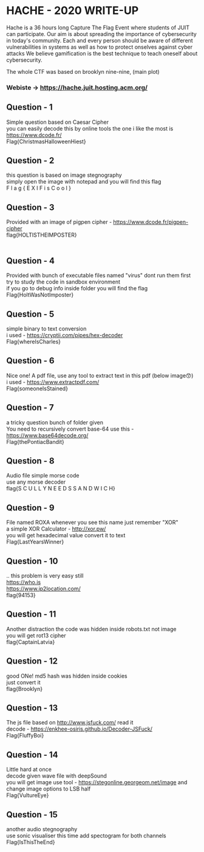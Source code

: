 # HACHE - 2020 WRITE-UP
Hache is a 36 hours long Capture The Flag Event where students of JUIT can participate.
Our aim is about spreading the importance of cybersecurity in today's community. Each and every person should be aware of different vulnerabilities in systems as well as how to protect onselves against cyber attacks We believe gamification is the best technique to teach oneself about cybersecurity.

The whole CTF was based on brooklyn nine-nine, (main plot)
### Webiste -> https://hache.juit.hosting.acm.org/

## Question - 1 
Simple question based on Caesar Cipher<br>
you can easily decode this by online tools the one i like the most is https://www.dcode.fr/<br>
Flag{ChristmasHalloweenHiest}<br>

## Question - 2
this question is based on image stegnography <br>
simply open the image with notepad and you will find this flag <br>
F l a g { E X I F i s C o o l }<br>

## Question - 3
Provided with an image of pigpen cipher - https://www.dcode.fr/pigpen-cipher<br>
flag{HOLTISTHEIMPOSTER}<br>
<br>
## Question - 4
Provided with bunch of executable files named "virus" dont run them first try to study the code in sandbox environment <br>
if you go to debug info inside folder you will find the flag<br>
Flag{HoltWasNotImposter}<br>

## Question - 5
simple binary to text conversion <br>
i used - https://cryptii.com/pipes/hex-decoder<br>
Flag{whereIsCharles}<br>

## Question - 6 
Nice one! A pdf file, use any tool to extract text in this pdf (below image😙) <br>
i used - https://www.extractpdf.com/<br>
Flag{someoneIsStained}<br>

## Question - 7
a tricky question bunch of folder given <br>
You need to recursively convert base-64 use this - https://www.base64decode.org/<br>
Flag{thePontiacBandit}

## Question - 8
Audio file simple morse code <br>
use any morse decoder <br>
flag{S C U L L Y N E E D S S A N D W I C H}

## Question - 9
File named ROXA whenever you see this name just remember "XOR"<br>
a simple XOR Calculator - http://xor.pw/ <br>
you will get hexadecimal  value convert it to text <br>
Flag{LastYearsWinner}

## Question - 10
.. this problem is very easy still<br>
https://who.is<br>
https://www.ip2location.com/<br>
flag{94153}

## Question - 11
Another distraction the code was hidden inside robots.txt not image <br>
you will get rot13 cipher<br>
flag{CaptainLatvia}

## Question - 12
good ONe! md5 hash was hidden inside cookies<br>
just convert it <br>
flag{Brooklyn}

## Question - 13
The js file based on http://www.jsfuck.com/ read it <br>
decode - https://enkhee-osiris.github.io/Decoder-JSFuck/<br>
Flag{FluffyBoi}
## Question - 14
Little hard at once <br>
decode given wave file with deepSound <br>
you will get image use tool - https://stegonline.georgeom.net/image and change image options to LSB half <br>
Flag{VultureEye}
## Question - 15
another audio stegnography <br>
use sonic visualiser this time add spectogram for both channels<br>
Flag{IsThisTheEnd}
